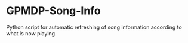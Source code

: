 # GPMDP-Song-Info
Python script for automatic refreshing of song information according to what is now playing.
